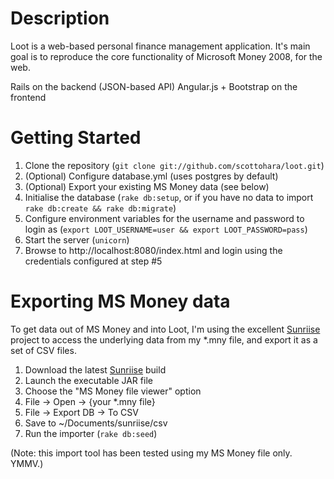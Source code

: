Description
===========
Loot is a web-based personal finance management application.
It's main goal is to reproduce the core functionality of Microsoft Money 2008, for the web.

Rails on the backend (JSON-based API)
Angular.js + Bootstrap on the frontend

Getting Started
===============
1. Clone the repository (`git clone git://github.com/scottohara/loot.git`)
2. (Optional) Configure database.yml (uses postgres by default)
3. (Optional) Export your existing MS Money data (see below)
4. Initialise the database (`rake db:setup`, or if you have no data to import `rake db:create && rake db:migrate`)
5. Configure environment variables for the username and password to login as (`export LOOT_USERNAME=user && export LOOT_PASSWORD=pass`)
6. Start the server (`unicorn`)
7. Browse to http://localhost:8080/index.html and login using the credentials configured at step #5

Exporting MS Money data
=======================
To get data out of MS Money and into Loot, I'm using the excellent [Sunriise](http://sourceforge.net/projects/sunriise/) project to access the underlying data from my \*.mny file, and export it as a set of CSV files.

1. Download the latest [Sunriise](http://sourceforge.net/projects/sunriise/) build
2. Launch the executable JAR file
3. Choose the "MS Money file viewer" option
4. File -> Open -> {your *.mny file}
5. File -> Export DB -> To CSV
6. Save to ~/Documents/sunriise/csv
7. Run the importer (`rake db:seed`)

(Note: this import tool has been tested using my MS Money file only. YMMV.)
